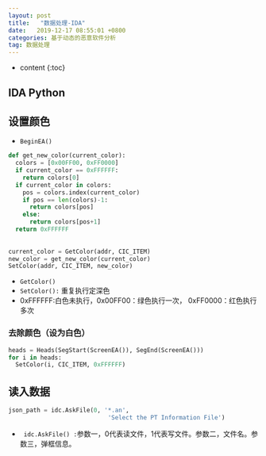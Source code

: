 ```yaml
---
layout: post
title:   "数据处理-IDA"
date:   2019-12-17 08:55:01 +0800
categories: 基于动态的恶意软件分析
tag: 数据处理
---
```


* content
{:toc}






## IDA Python

## 设置颜色

* ` BeginEA() `

```python
def get_new_color(current_color):
  colors = [0x00FF00, 0xFF0000]
  if current_color == 0xFFFFFF:
    return colors[0]
  if current_color in colors:
    pos = colors.index(current_color)
    if pos == len(colors)-1:
      return colors[pos]
    else:
      return colors[pos+1]
  return 0xFFFFFF
 
 
current_color = GetColor(addr, CIC_ITEM)
new_color = get_new_color(current_color)
SetColor(addr, CIC_ITEM, new_color) 
```



* `GetColor()`
* `SetColor():` 重复执行定深色
* 0xFFFFFF:白色未执行，0x00FF00：绿色执行一次， 0xFF0000：红色执行多次

### 去除颜色（设为白色）

```python
heads = Heads(SegStart(ScreenEA()), SegEnd(ScreenEA()))
for i in heads:
  SetColor(i, CIC_ITEM, 0xFFFFFF)
```

## 读入数据

```python
json_path = idc.AskFile(0, '*.an',
                            'Select the PT Information File')
```

* ` idc.AskFile() :`参数一，0代表读文件，1代表写文件。参数二，文件名。参数三，弹框信息。



